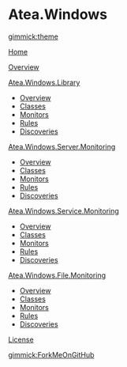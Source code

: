 # Atea.Windows
[gimmick:theme](cosmo)

[Home](index.md)

[Overview](overview.md)

[Atea.Windows.Library]()

* [Overview](AWL.md)
* [Classes](AWL.md)
* [Monitors](AWL.md#monitors)
* [Rules](AWL.md#rules)
* [Discoveries](AWL.md#discoveries)

[Atea.Windows.Server.Monitoring]()

* [Overview](AWSrvM.md)
* [Classes](AWSrvM.md)
* [Monitors](AWSrvM.md#monitors)
* [Rules](AWSrvM.md#rules)
* [Discoveries](AWSrvM.md#discoveries)

[Atea.Windows.Service.Monitoring]()

* [Overview](AWSvcM.md)
* [Classes](AWSvcM.md)
* [Monitors](AWSvcM.md#monitors)
* [Rules](AWSvcM.md#rules)
* [Discoveries](AWSvcM.md#discoveries)

[Atea.Windows.File.Monitoring]()

* [Overview](AWFM.md)
* [Classes](AWFM.md)
* [Monitors](AWFM.md#monitors)
* [Rules](AWFM.md#rules)
* [Discoveries](AWFM.md#discoveries)

[License](LICENSE.md)

[gimmick:ForkMeOnGitHub](https://github.com/stegenfeldt/Atea.Windows)

